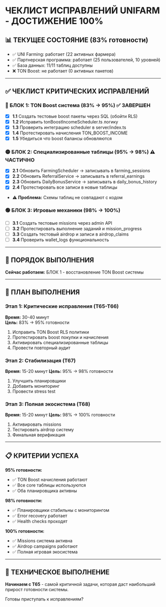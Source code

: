 # ЧЕКЛИСТ ИСПРАВЛЕНИЙ UNIFARM - ДОСТИЖЕНИЕ 100%

## 📊 ТЕКУЩЕЕ СОСТОЯНИЕ (83% готовности)
- ✅ UNI Farming: работает (22 активных фармера) 
- ✅ Партнерская программа: работает (25 пользователей, 10 уровней)
- ✅ База данных: 11/11 таблиц доступны
- ❌ TON Boost: не работает (0 активных пакетов)

---

## ✅ ЧЕКЛИСТ КРИТИЧЕСКИХ ИСПРАВЛЕНИЙ

### 🔴 БЛОК 1: TON Boost система (83% → 95%) ✅ ЗАВЕРШЕН
- [x] **1.1** Создать тестовые boost пакеты через SQL (обойти RLS)
- [x] **1.2** Исправить tonBoostIncomeScheduler.ts логику  
- [x] **1.3** Проверить интеграцию scheduler в server/index.ts
- [x] **1.4** Протестировать начисления TON_BOOST_INCOME
- [x] **1.5** Убедиться что boost балансы обновляются

### 🟡 БЛОК 2: Специализированные таблицы (95% → 98%) ⚠️ ЧАСТИЧНО
- [x] **2.1** Обновить FarmingScheduler → записывать в farming_sessions
- [x] **2.2** Обновить ReferralService → записывать в referral_earnings  
- [x] **2.3** Обновить DailyBonusService → записывать в daily_bonus_history
- [x] **2.4** Протестировать все записи в новые таблицы
- ⚠️ **Проблема:** Схемы таблиц не совпадают с кодом

### 🟢 БЛОК 3: Игровые механики (98% → 100%)
- [ ] **3.1** Создать тестовые missions через admin API
- [ ] **3.2** Протестировать выполнение заданий и mission_progress
- [ ] **3.3** Создать тестовый airdrop и записи в airdrop_claims
- [ ] **3.4** Проверить wallet_logs функциональность

---

## 🎯 ПОРЯДОК ВЫПОЛНЕНИЯ
**Сейчас работаем:** БЛОК 1 - восстановление TON Boost системы

---

## 🚀 ПЛАН ВЫПОЛНЕНИЯ

### Этап 1: Критические исправления (T65-T66)
**Время:** 30-40 минут  
**Цель:** 83% → 95% готовности

1. Исправить TON Boost RLS политики
2. Протестировать boost покупки и начисления
3. Активировать специализированные таблицы
4. Провести повторный аудит

### Этап 2: Стабилизация (T67)
**Время:** 15-20 минут
**Цель:** 95% → 98% готовности  

1. Улучшить планировщики
2. Добавить мониторинг
3. Провести stress test

### Этап 3: Полная экосистема (T68) 
**Время:** 15-20 минут
**Цель:** 98% → 100% готовности

1. Активировать missions
2. Тестировать airdrop систему
3. Финальная верификация

---

## 📋 КРИТЕРИИ УСПЕХА

**95% готовности:**
- ✅ TON Boost начисления работают
- ✅ Все core таблицы используются
- ✅ Оба планировщика активны

**98% готовности:**
- ✅ Планировщики стабильны с мониторингом
- ✅ Error recovery работает
- ✅ Health checks проходят

**100% готовности:**
- ✅ Missions система активна
- ✅ Airdrop campaigns работают  
- ✅ Полная игровая экосистема

---

## 🔧 ТЕХНИЧЕСКОЕ ВЫПОЛНЕНИЕ

**Начинаем с T65** - самой критичной задачи, которая даст наибольший прирост готовности системы.

Готовы приступать к исправлениям?